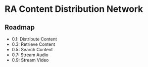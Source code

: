 # RA Content Distribution Network

## Roadmap
* 0.1: Distribute Content
* 0.3: Retrieve Content
* 0.5: Search Content
* 0.7: Stream Audio
* 0.9: Stream Video


